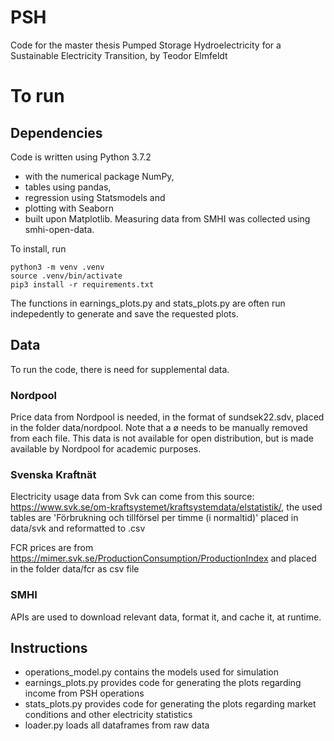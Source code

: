 # PSH
Code for the master thesis Pumped Storage Hydroelectricity for a Sustainable Electricity Transition, by Teodor Elmfeldt

# To run
## Dependencies
Code is written using Python 3.7.2
- with the numerical package NumPy,
- tables using pandas,
- regression using Statsmodels and
- plotting with Seaborn
- built upon Matplotlib.
Measuring data from SMHI was collected using smhi-open-data.

To install, run

    python3 -m venv .venv
    source .venv/bin/activate
    pip3 install -r requirements.txt

The functions in earnings_plots.py and stats_plots.py are often run indepedently to generate and save the requested plots.

## Data
To run the code, there is need for supplemental data.

### Nordpool
Price data from Nordpool is needed, in the format of sundsek22.sdv, placed in the folder data/nordpool. Note that a ø needs to be manually removed from each file. This data is not available for open distribution, but is made available by Nordpool for academic purposes.

### Svenska Kraftnät
Electricity usage data from Svk can come from this source: https://www.svk.se/om-kraftsystemet/kraftsystemdata/elstatistik/, the used tables are 'Förbrukning och tillförsel per timme (i normaltid)' placed in data/svk and reformatted to .csv

FCR prices are from https://mimer.svk.se/ProductionConsumption/ProductionIndex and placed in the folder data/fcr as csv file

### SMHI
APIs are used to download relevant data, format it, and cache it, at runtime.

## Instructions
- operations_model.py contains the models used for simulation
- earnings_plots.py provides code for generating the plots regarding income from PSH operations
- stats_plots.py provides code for generating the plots regarding market conditions and other electricity statistics
- loader.py loads all dataframes from raw data
